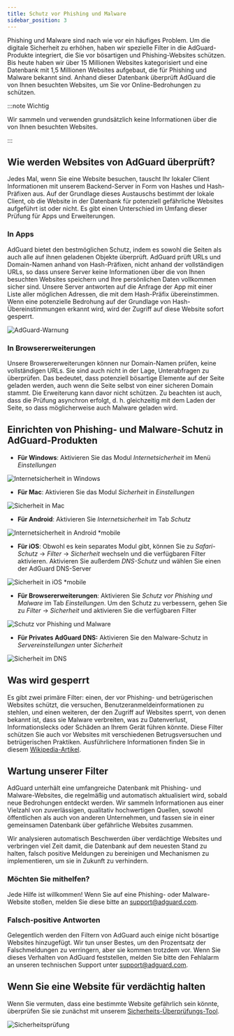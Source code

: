 ```yaml
---
title: Schutz vor Phishing und Malware
sidebar_position: 3
---
```


Phishing und Malware sind nach wie vor ein häufiges Problem. Um die digitale Sicherheit zu erhöhen, haben wir spezielle Filter in die AdGuard-Produkte integriert, die Sie vor bösartigen und Phishing-Websites schützen. Bis heute haben wir über 15 Millionen Websites kategorisiert und eine Datenbank mit 1,5 Millionen Websites aufgebaut, die für Phishing und Malware bekannt sind. Anhand dieser Datenbank überprüft AdGuard die von Ihnen besuchten Websites, um Sie vor Online-Bedrohungen zu schützen.

:::note Wichtig

Wir sammeln und verwenden grundsätzlich keine Informationen über die von Ihnen besuchten Websites.

:::

## Wie werden Websites von AdGuard überprüft?

Jedes Mal, wenn Sie eine Website besuchen, tauscht Ihr lokaler Client Informationen mit unserem Backend-Server in Form von Hashes und Hash-Präfixen aus. Auf der Grundlage dieses Austauschs bestimmt der lokale Client, ob die Website in der Datenbank für potenziell gefährliche Websites aufgeführt ist oder nicht. Es gibt einen Unterschied im Umfang dieser Prüfung für Apps und Erweiterungen.

### In Apps

AdGuard bietet den bestmöglichen Schutz, indem es sowohl die Seiten als auch alle auf ihnen geladenen Objekte überprüft. AdGuard prüft URLs und Domain-Namen anhand von Hash-Präfixen, nicht anhand der vollständigen URLs, so dass unsere Server keine Informationen über die von Ihnen besuchten Websites speichern und Ihre persönlichen Daten vollkommen sicher sind. Unsere Server antworten auf die Anfrage der App mit einer Liste aller möglichen Adressen, die mit dem Hash-Präfix übereinstimmen. Wenn eine potenzielle Bedrohung auf der Grundlage von Hash-Übereinstimmungen erkannt wird, wird der Zugriff auf diese Website sofort gesperrt.

![AdGuard-Warnung](https://cdn.adtidy.org/content/kb/ad_blocker/general/dangerous_website_blocked.png)

### In Browsererweiterungen

Unsere Browsererweiterungen können nur Domain-Namen prüfen, keine vollständigen URLs. Sie sind auch nicht in der Lage, Unterabfragen zu überprüfen. Das bedeutet, dass potenziell bösartige Elemente auf der Seite geladen werden, auch wenn die Seite selbst von einer sicheren Domain stammt. Die Erweiterung kann davor nicht schützen. Zu beachten ist auch, dass die Prüfung asynchron erfolgt, d. h. gleichzeitig mit dem Laden der Seite, so dass möglicherweise auch Malware geladen wird.

## Einrichten von Phishing- und Malware-Schutz in AdGuard-Produkten

- **Für Windows**: Aktivieren Sie das Modul *Internetsicherheit* im Menü *Einstellungen*

![Internetsicherheit in Windows](https://cdn.adtidy.org/content/kb/ad_blocker/general/windows.png)

- **Für Mac**: Aktivieren Sie das Modul *Sicherheit* in *Einstellungen*

![Sicherheit in Mac](https://cdn.adtidy.org/content/kb/ad_blocker/general/bs_mac.png)

- **Für Android**: Aktivieren Sie *Internetsicherheit* im Tab *Schutz*

![Internetsicherheit in Android *mobile](https://cdn.adtidy.org/content/kb/ad_blocker/general/bs_android.png)

- **Für iOS**: Obwohl es kein separates Modul gibt, können Sie zu *Safari-Schutz* → *Filter* → *Sicherheit* wechseln und die verfügbaren Filter aktivieren. Aktivieren Sie außerdem *DNS-Schutz* und wählen Sie einen der AdGuard DNS-Server

![Sicherheit in iOS *mobile](https://cdn.adtidy.org/content/kb/ad_blocker/general/bs_ios.jpg)

- **Für Browsererweiterungen**: Aktivieren Sie *Schutz vor Phishing und Malware* im Tab *Einstellungen*. Um den Schutz zu verbessern, gehen Sie zu *Filter* → *Sicherheit* und aktivieren Sie die verfügbaren Filter

![Schutz vor Phishing und Malware](https://cdn.adtidy.org/content/kb/ad_blocker/general/extension_protection.png)

- **Für Privates AdGuard DNS:** Aktivieren Sie den Malware-Schutz in *Servereinstellungen* unter *Sicherheit*

![Sicherheit im DNS](https://cdn.adtidy.org/content/kb/ad_blocker/general/bs_dns.png)

## Was wird gesperrt

Es gibt zwei primäre Filter: einen, der vor Phishing- und betrügerischen Websites schützt, die versuchen, Benutzeranmeldeinformationen zu stehlen, und einen weiteren, der den Zugriff auf Websites sperrt, von denen bekannt ist, dass sie Malware verbreiten, was zu Datenverlust, Informationslecks oder Schäden an Ihrem Gerät führen könnte. Diese Filter schützen Sie auch vor Websites mit verschiedenen Betrugsversuchen und betrügerischen Praktiken. Ausführlichere Informationen finden Sie in diesem [Wikipedia-Artikel](https://en.wikipedia.org/wiki/Phishing).

## Wartung unserer Filter

AdGuard unterhält eine umfangreiche Datenbank mit Phishing- und Malware-Websites, die regelmäßig und automatisch aktualisiert wird, sobald neue Bedrohungen entdeckt werden. Wir sammeln Informationen aus einer Vielzahl von zuverlässigen, qualitativ hochwertigen Quellen, sowohl öffentlichen als auch von anderen Unternehmen, und fassen sie in einer gemeinsamen Datenbank über gefährliche Websites zusammen.

Wir analysieren automatisch Beschwerden über verdächtige Websites und verbringen viel Zeit damit, die Datenbank auf dem neuesten Stand zu halten, falsch positive Meldungen zu bereinigen und Mechanismen zu implementieren, um sie in Zukunft zu verhindern.

### Möchten Sie mithelfen?

Jede Hilfe ist willkommen! Wenn Sie auf eine Phishing- oder Malware-Website stoßen, melden Sie diese bitte an <support@adguard.com>.

### Falsch-positive Antworten

Gelegentlich werden den Filtern von AdGuard auch einige nicht bösartige Websites hinzugefügt. Wir tun unser Bestes, um den Prozentsatz der Falschmeldungen zu verringern, aber sie kommen trotzdem vor. Wenn Sie dieses Verhalten von AdGuard feststellen, melden Sie bitte den Fehlalarm an unseren technischen Support unter <support@adguard.com>.

## Wenn Sie eine Website für verdächtig halten

Wenn Sie vermuten, dass eine bestimmte Website gefährlich sein könnte, überprüfen Sie sie zunächst mit unserem [Sicherheits-Überprüfungs-Tool](https://reports.adguard.com/welcome.html).

![Sicherheitsprüfung](https://cdn.adtidy.org/content/kb/ad_blocker/general/site_warning.png)
